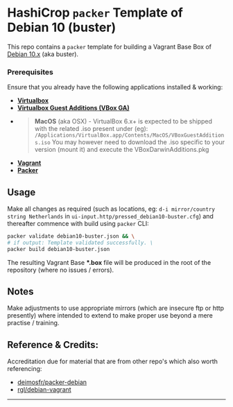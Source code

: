 # HashiCrop `packer` Template of Debian 10 (buster)
This repo contains a `packer` template for building a Vagrant Base Box of [Debian 10.x](https://www.debian.org/releases/buster/) (aka buster).


### Prerequisites
Ensure that you already have the following applications installed & working:
 - [**Virtualbox**](https://www.virtualbox.org/)
 - [**Virtualbox Guest Additions (VBox GA)**](https://download.virtualbox.org/virtualbox/)
 - > **MacOS** (aka OSX) - VirtualBox 6.x+ is expected to be shipped with the related .iso present under (eg):
 `/Applications/VirtualBox.app/Contents/MacOS/VBoxGuestAdditions.iso`
You may however need to download the .iso specific to your version (mount it) and execute the VBoxDarwinAdditions.pkg
 - [**Vagrant**](https://www.vagrantup.com/)
 - [**Packer**](https://www.packer.io/)


## Usage
Make all changes as required (such as locations, eg: `d-i mirror/country string Netherlands` in ``ui-input.http/pressed_debian10-buster.cfg``) and thereafter commence with build using `packer` CLI:

```bash
packer validate debian10-buster.json && \
# if output: Template validated successfully. \
packer build debian10-buster.json
```

The resulting Vagrant Base **\*.box** file will be produced in the root of the repository (where no issues / errors).


## Notes
Make adjustments to use appropriate mirrors (which are insecure ftp or http presently) where intended to extend to make proper use beyond a mere practise / training.


## Reference & Credits:
Accreditation due for material that are from other repo's which also worth referencing:
 * [deimosfr/packer-debian](https://github.com/deimosfr/packer-debian)
 * [rgl/debian-vagrant](https://github.com/rgl/debian-vagrant)
------
